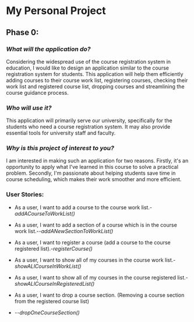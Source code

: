 # My Personal Project

## Phase 0:

### *What will the application do?*

Considering the widespread use of the course registration system in education, I would like to design an application
similar to the course registration system for students.
This application will help them efficiently adding courses to their course work list, registering courses, checking
their work list and registered course list, dropping courses and streamlining the course guidance process.


### *Who will use it?*

This application will primarily serve our university, specifically for the students who need a course 
registration system. It may also provide essential tools for university staff and faculty.



### *Why is this project of interest to you?*

I am interested in making such an application for two reasons.
Firstly, it's an opportunity to apply what I've learned in this course to solve a
practical problem. Secondly, I'm passionate about helping students save time in course scheduling, 
which makes their work smoother and more efficient.


### User Stories:
- As a user, I want to add a course to the course work list.-*addACourseToWorkList()*
- As a user, I want to add a section of a course which is in the course work list.--*addANewSectionToWorkList()*

- As a user, I want to register a course (add a course to the course registered list).-*registerCourse()*
- As a user, I want to show all of my courses in the course work list.-*showALlCourseInWorkList()*
- As a user, I want to show all of my courses in the course registered list.-*showALlCourseInRegisteredList()*

- As a user, I want to drop a course section. (Removing a course section from the registered course list) 
- --*dropOneCourseSection()*





